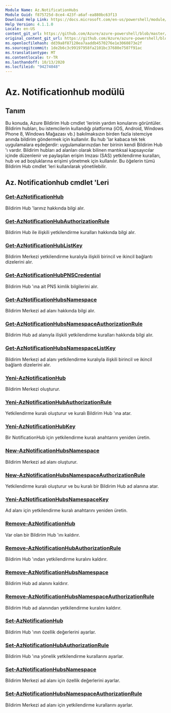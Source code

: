 ```yaml
---
Module Name: Az.NotificationHubs
Module Guid: f875725d-8ce4-423f-a6af-ea880bc63f13
Download Help Link: https://docs.microsoft.com/en-us/powershell/module/az.notificationhubs
Help Version: 4.1.1.0
Locale: en-US
content_git_url: https://github.com/Azure/azure-powershell/blob/master/src/NotificationHubs/NotificationHubs/help/Az.NotificationHubs.md
original_content_git_url: https://github.com/Azure/azure-powershell/blob/master/src/NotificationHubs/NotificationHubs/help/Az.NotificationHubs.md
ms.openlocfilehash: dd39a8f87120ea7aaddb4570276e1e3060873e2f
ms.sourcegitcommit: 1de2b6c3c99197958fa2101bc37680e7507f91ac
ms.translationtype: MT
ms.contentlocale: tr-TR
ms.lasthandoff: 10/13/2020
ms.locfileid: "94274048"
---
```

# Az. Notificationhub modülü
## Tanım
Bu konuda, Azure Bildirim Hub cmdlet 'lerinin yardım konularını görüntüler. Bildirim hubları, bu istemcilerin kullandığı platforma (iOS, Android, Windows Phone 8, Windows Mağazası vb.) bakılmaksızın birden fazla istemciye anında bildirim göndermek için kullanılır. Bu hub 'lar kabaca tek tek uygulamalara eşdeğerdir: uygulamalarınızdan her birinin kendi Bildirim Hub 'ı vardır. Bildirim hubları ad alanları olarak bilinen mantıksal kapsayıcılar içinde düzenlenir ve paylaşılan erişim Imzası (SAS) yetkilendirme kuralları, hub ve ad boşluklarına erişimi yönetmek için kullanılır. Bu öğelerin tümü Bildirim Hub cmdlet 'leri kullanılarak yönetilebilir.

## Az. Notificationhub cmdlet 'Leri
### [Get-AzNotificationHub](Get-AzNotificationHub.md)
Bildirim Hub 'larınız hakkında bilgi alır.

### [Get-AzNotificationHubAuthorizationRule](Get-AzNotificationHubAuthorizationRule.md)
Bildirim Hub ile ilişkili yetkilendirme kuralları hakkında bilgi alır.

### [Get-AzNotificationHubListKey](Get-AzNotificationHubListKey.md)
Bildirim Merkezi yetkilendirme kuralıyla ilişkili birincil ve ikincil bağlantı dizelerini alır.

### [Get-AzNotificationHubPNSCredential](Get-AzNotificationHubPNSCredential.md)
Bildirim Hub 'ına ait PNS kimlik bilgilerini alır.

### [Get-AzNotificationHubsNamespace](Get-AzNotificationHubsNamespace.md)
Bildirim Merkezi ad alanı hakkında bilgi alır.

### [Get-AzNotificationHubsNamespaceAuthorizationRule](Get-AzNotificationHubsNamespaceAuthorizationRule.md)
Bildirim Hub ad alanıyla ilişkili yetkilendirme kuralları hakkında bilgi alır.

### [Get-AzNotificationHubsNamespaceListKey](Get-AzNotificationHubsNamespaceListKey.md)
Bildirim Merkezi ad alanı yetkilendirme kuralıyla ilişkili birincil ve ikincil bağlantı dizelerini alır.

### [Yeni-AzNotificationHub](New-AzNotificationHub.md)
Bildirim Merkezi oluşturur.

### [Yeni-AzNotificationHubAuthorizationRule](New-AzNotificationHubAuthorizationRule.md)
Yetkilendirme kuralı oluşturur ve kuralı Bildirim Hub 'ına atar.

### [Yeni-AzNotificationHubKey](New-AzNotificationHubKey.md)
Bir NotificationHub için yetkilendirme kuralı anahtarını yeniden üretin.

### [New-AzNotificationHubsNamespace](New-AzNotificationHubsNamespace.md)
Bildirim Merkezi ad alanı oluşturur.

### [New-AzNotificationHubsNamespaceAuthorizationRule](New-AzNotificationHubsNamespaceAuthorizationRule.md)
Yetkilendirme kuralı oluşturur ve bu kuralı bir Bildirim Hub ad alanına atar.

### [Yeni-AzNotificationHubsNamespaceKey](New-AzNotificationHubsNamespaceKey.md)
Ad alanı için yetkilendirme kuralı anahtarını yeniden üretin.

### [Remove-AzNotificationHub](Remove-AzNotificationHub.md)
Var olan bir Bildirim Hub 'ını kaldırır.

### [Remove-AzNotificationHubAuthorizationRule](Remove-AzNotificationHubAuthorizationRule.md)
Bildirim Hub 'ından yetkilendirme kuralını kaldırır.

### [Remove-AzNotificationHubsNamespace](Remove-AzNotificationHubsNamespace.md)
Bildirim Hub ad alanını kaldırır.

### [Remove-AzNotificationHubsNamespaceAuthorizationRule](Remove-AzNotificationHubsNamespaceAuthorizationRule.md)
Bildirim Hub ad alanından yetkilendirme kuralını kaldırır.

### [Set-AzNotificationHub](Set-AzNotificationHub.md)
Bildirim Hub 'ının özellik değerlerini ayarlar.

### [Set-AzNotificationHubAuthorizationRule](Set-AzNotificationHubAuthorizationRule.md)
Bildirim Hub 'ına yönelik yetkilendirme kurallarını ayarlar.

### [Set-AzNotificationHubsNamespace](Set-AzNotificationHubsNamespace.md)
Bildirim Merkezi ad alanı için özellik değerlerini ayarlar.

### [Set-AzNotificationHubsNamespaceAuthorizationRule](Set-AzNotificationHubsNamespaceAuthorizationRule.md)
Bildirim Merkezi ad alanı için yetkilendirme kurallarını ayarlar.

